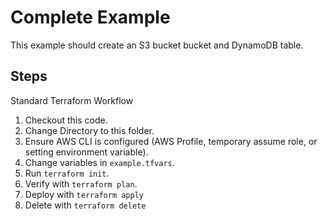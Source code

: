 # Complete Example

This example should create an S3 bucket bucket and DynamoDB table. 

## Steps

Standard Terraform Workflow 
1. Checkout this code. 
1. Change Directory to this folder.
1. Ensure AWS CLI is configured (AWS Profile, temporary assume role, or setting environment variable).
1. Change variables in `example.tfvars`.
1. Run `terraform init`.
1. Verify with `terraform plan`.
1. Deploy with `terraform apply`
1. Delete with `terraform delete`

<!-- BEGINNING OF PRE-COMMIT-TERRAFORM DOCS HOOK -->

<!-- END OF PRE-COMMIT-TERRAFORM DOCS HOOK -->
